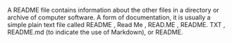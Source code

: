 A README file contains information about the other files in a directory or archive of computer software. A form of documentation, it is usually a simple plain text file called README , Read Me , READ.ME , README. TXT , README.md (to indicate the use of Markdown), or README.
